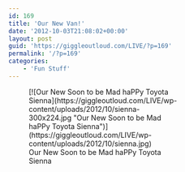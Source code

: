```yaml
---
id: 169
title: 'Our New Van!'
date: '2012-10-03T21:08:02+00:00'
layout: post
guid: 'https://giggleoutloud.com/LIVE/?p=169'
permalink: '/?p=169'
categories:
    - 'Fun Stuff'
---
```


<figure aria-describedby="caption-attachment-170" class="wp-caption alignright" id="attachment_170" style="width: 300px">[![Our New Soon to be Mad haPPy Toyota Sienna](https://giggleoutloud.com/LIVE/wp-content/uploads/2012/10/sienna-300x224.jpg "Our New Soon to be Mad haPPy Toyota Sienna")](https://giggleoutloud.com/LIVE/wp-content/uploads/2012/10/sienna.jpg)<figcaption class="wp-caption-text" id="caption-attachment-170">Our New Soon to be Mad haPPy Toyota Sienna</figcaption></figure>
